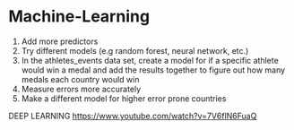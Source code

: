 # Machine-Learning
1. Add more predictors
2. Try different models (e.g random forest, neural network, etc.)
3. In the athletes_events data set, create a model for if a specific athlete would win a medal and add the results together to figure out how many medals each country would win
4. Measure errors more accurately 
5. Make a different model for higher error prone countries

DEEP LEARNING https://www.youtube.com/watch?v=7V6flN6FuaQ
